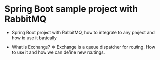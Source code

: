 # Spring Boot sample project with RabbitMQ

- Spring Boot project with RabbitMQ, how to integrate to any project and how to use it basically

- What is Exchange? => Exchange is a queue dispatcher for routing. How to use it and how we can define new routings.
